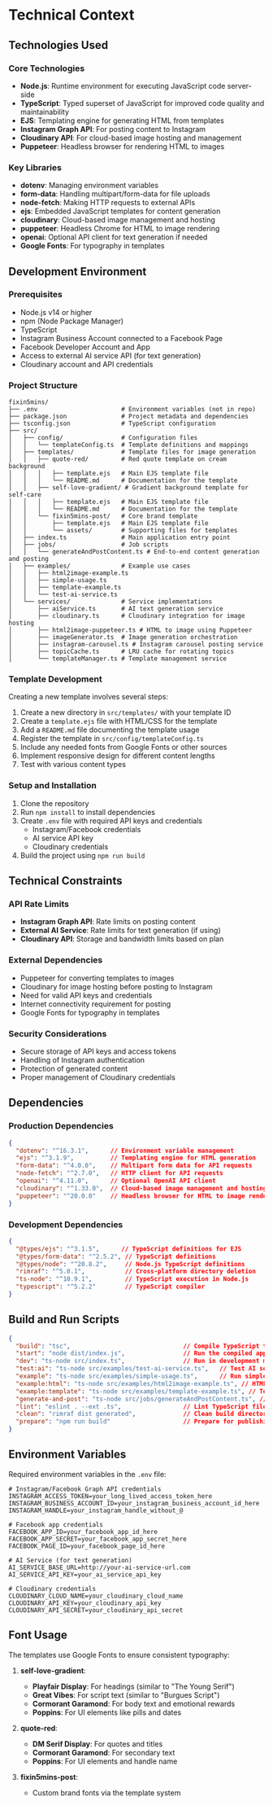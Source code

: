# Technical Context

## Technologies Used

### Core Technologies
- **Node.js**: Runtime environment for executing JavaScript code server-side
- **TypeScript**: Typed superset of JavaScript for improved code quality and maintainability
- **EJS**: Templating engine for generating HTML from templates
- **Instagram Graph API**: For posting content to Instagram
- **Cloudinary API**: For cloud-based image hosting and management
- **Puppeteer**: Headless browser for rendering HTML to images

### Key Libraries
- **dotenv**: Managing environment variables
- **form-data**: Handling multipart/form-data for file uploads
- **node-fetch**: Making HTTP requests to external APIs
- **ejs**: Embedded JavaScript templates for content generation
- **cloudinary**: Cloud-based image management and hosting
- **puppeteer**: Headless Chrome for HTML to image rendering
- **openai**: Optional API client for text generation if needed
- **Google Fonts**: For typography in templates

## Development Environment

### Prerequisites
- Node.js v14 or higher
- npm (Node Package Manager)
- TypeScript
- Instagram Business Account connected to a Facebook Page
- Facebook Developer Account and App
- Access to external AI service API (for text generation)
- Cloudinary account and API credentials

### Project Structure
```
fixin5mins/
├── .env                       # Environment variables (not in repo)
├── package.json               # Project metadata and dependencies
├── tsconfig.json              # TypeScript configuration
├── src/
│   ├── config/                # Configuration files
│   │   └── templateConfig.ts  # Template definitions and mappings
│   ├── templates/             # Template files for image generation
│   │   ├── quote-red/         # Red quote template on cream background
│   │   │   ├── template.ejs   # Main EJS template file
│   │   │   └── README.md      # Documentation for the template
│   │   ├── self-love-gradient/ # Gradient background template for self-care
│   │   │   ├── template.ejs   # Main EJS template file  
│   │   │   └── README.md      # Documentation for the template
│   │   └── fixin5mins-post/   # Core brand template
│   │       ├── template.ejs   # Main EJS template file
│   │       └── assets/        # Supporting files for templates
│   ├── index.ts               # Main application entry point
│   ├── jobs/                  # Job scripts
│   │   └── generateAndPostContent.ts # End-to-end content generation and posting
│   ├── examples/              # Example use cases
│   │   ├── html2image-example.ts
│   │   ├── simple-usage.ts
│   │   ├── template-example.ts
│   │   └── test-ai-service.ts
│   └── services/              # Service implementations
│       ├── aiService.ts       # AI text generation service
│       ├── cloudinary.ts      # Cloudinary integration for image hosting
│       ├── html2image-puppeteer.ts # HTML to image using Puppeteer
│       ├── imageGenerator.ts  # Image generation orchestration
│       ├── instagram-carousel.ts # Instagram carousel posting service
│       ├── topicCache.ts      # LRU cache for rotating topics
│       └── templateManager.ts # Template management service
```

### Template Development
Creating a new template involves several steps:
1. Create a new directory in `src/templates/` with your template ID
2. Create a `template.ejs` file with HTML/CSS for the template
3. Add a `README.md` file documenting the template usage
4. Register the template in `src/config/templateConfig.ts`
5. Include any needed fonts from Google Fonts or other sources
6. Implement responsive design for different content lengths
7. Test with various content types

### Setup and Installation
1. Clone the repository
2. Run `npm install` to install dependencies
3. Create `.env` file with required API keys and credentials
   - Instagram/Facebook credentials
   - AI service API key
   - Cloudinary credentials
4. Build the project using `npm run build`

## Technical Constraints

### API Rate Limits
- **Instagram Graph API**: Rate limits on posting content
- **External AI Service**: Rate limits for text generation (if using)
- **Cloudinary API**: Storage and bandwidth limits based on plan

### External Dependencies
- Puppeteer for converting templates to images
- Cloudinary for image hosting before posting to Instagram
- Need for valid API keys and credentials
- Internet connectivity requirement for posting
- Google Fonts for typography in templates

### Security Considerations
- Secure storage of API keys and access tokens
- Handling of Instagram authentication
- Protection of generated content
- Proper management of Cloudinary credentials

## Dependencies

### Production Dependencies
```json
{
  "dotenv": "^16.3.1",      // Environment variable management
  "ejs": "^3.1.9",          // Templating engine for HTML generation
  "form-data": "^4.0.0",    // Multipart form data for API requests
  "node-fetch": "^2.7.0",   // HTTP client for API requests
  "openai": "^4.11.0",      // Optional OpenAI API client
  "cloudinary": "^1.33.0",  // Cloud-based image management and hosting
  "puppeteer": "^20.0.0"    // Headless browser for HTML to image rendering
}
```

### Development Dependencies
```json
{
  "@types/ejs": "^3.1.5",      // TypeScript definitions for EJS
  "@types/form-data": "^2.5.2", // TypeScript definitions
  "@types/node": "^20.8.2",     // Node.js TypeScript definitions
  "rimraf": "^5.0.1",           // Cross-platform directory deletion
  "ts-node": "^10.9.1",         // TypeScript execution in Node.js
  "typescript": "^5.2.2"        // TypeScript compiler
}
```

## Build and Run Scripts
```json
{
  "build": "tsc",                               // Compile TypeScript to JavaScript
  "start": "node dist/index.js",                // Run the compiled application
  "dev": "ts-node src/index.ts",                // Run in development mode
  "test:ai": "ts-node src/examples/test-ai-service.ts",   // Test AI service
  "example": "ts-node src/examples/simple-usage.ts",      // Run simple example
  "example:html": "ts-node src/examples/html2image-example.ts", // HTML2Image example
  "example:template": "ts-node src/examples/template-example.ts", // Template example
  "generate-and-post": "ts-node src/jobs/generateAndPostContent.ts", // Generate and post content
  "lint": "eslint . --ext .ts",                 // Lint TypeScript files
  "clean": "rimraf dist generated",             // Clean build directories
  "prepare": "npm run build"                    // Prepare for publishing
}
```

## Environment Variables
Required environment variables in the `.env` file:
```
# Instagram/Facebook Graph API credentials
INSTAGRAM_ACCESS_TOKEN=your_long_lived_access_token_here
INSTAGRAM_BUSINESS_ACCOUNT_ID=your_instagram_business_account_id_here
INSTAGRAM_HANDLE=your_instagram_handle_without_@

# Facebook app credentials
FACEBOOK_APP_ID=your_facebook_app_id_here
FACEBOOK_APP_SECRET=your_facebook_app_secret_here
FACEBOOK_PAGE_ID=your_facebook_page_id_here

# AI Service (for text generation)
AI_SERVICE_BASE_URL=http://your-ai-service-url.com
AI_SERVICE_API_KEY=your_ai_service_api_key

# Cloudinary credentials
CLOUDINARY_CLOUD_NAME=your_cloudinary_cloud_name
CLOUDINARY_API_KEY=your_cloudinary_api_key
CLOUDINARY_API_SECRET=your_cloudinary_api_secret
```

## Font Usage
The templates use Google Fonts to ensure consistent typography:

1. **self-love-gradient**:
   - **Playfair Display**: For headings (similar to "The Young Serif")
   - **Great Vibes**: For script text (similar to "Burgues Script")
   - **Cormorant Garamond**: For body text and emotional rewards
   - **Poppins**: For UI elements like pills and dates

2. **quote-red**:
   - **DM Serif Display**: For quotes and titles
   - **Cormorant Garamond**: For secondary text
   - **Poppins**: For UI elements and handle name

3. **fixin5mins-post**:
   - Custom brand fonts via the template system 